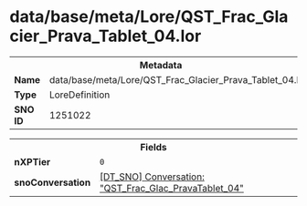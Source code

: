 <h1>data/base/meta/Lore/QST_Frac_Glacier_Prava_Tablet_04.lor</h1><table><tr><th colspan="100%">Metadata</th></tr><tr><td><b>Name</b></td><td>data/base/meta/Lore/QST_Frac_Glacier_Prava_Tablet_04.lor</td></tr><tr><td><b>Type</b></td><td>LoreDefinition</td></tr><tr><td><b>SNO ID</b></td><td>1251022</td></tr></table>

<table><tr><th colspan="100%">Fields</th></tr><tr><td><b>nXPTier</b></td><td><code>0</code></td></tr><tr><td><b>snoConversation</b></td><td><a href="..\Conversation\QST_Frac_Glac_PravaTablet_04.cnv.md">[DT_SNO] Conversation: "QST_Frac_Glac_PravaTablet_04"</a></td></tr></table>

